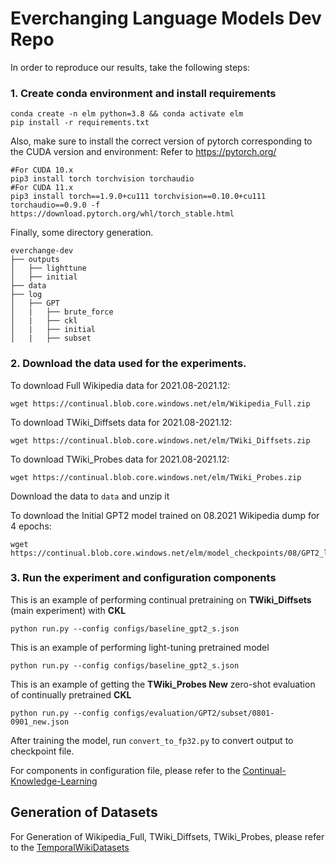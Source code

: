 # Everchanging Language Models Dev Repo


In order to reproduce our results, take the following steps:
### 1. Create conda environment and install requirements
```
conda create -n elm python=3.8 && conda activate elm
pip install -r requirements.txt
```

Also, make sure to install the correct version of pytorch corresponding to the CUDA version and environment:
Refer to https://pytorch.org/
```
#For CUDA 10.x
pip3 install torch torchvision torchaudio
#For CUDA 11.x
pip3 install torch==1.9.0+cu111 torchvision==0.10.0+cu111 torchaudio==0.9.0 -f https://download.pytorch.org/whl/torch_stable.html
```

Finally, some directory generation.

    everchange-dev
    ├── outputs
    │   ├── lighttune
    │   ├── initial
    ├── data
    ├── log
    │   ├── GPT
    │   |   ├── brute_force
    │   |   ├── ckl
    │   |   ├── initial
    │   |   ├── subset

### 2. Download the data used for the experiments.
To download Full Wikipedia data for 2021.08-2021.12:
```
wget https://continual.blob.core.windows.net/elm/Wikipedia_Full.zip
```

To download TWiki_Diffsets data for 2021.08-2021.12:
```
wget https://continual.blob.core.windows.net/elm/TWiki_Diffsets.zip
```

To download TWiki_Probes data for 2021.08-2021.12:
```
wget https://continual.blob.core.windows.net/elm/TWiki_Probes.zip
```

Download the data to ```data``` and unzip it

To download the Initial GPT2 model trained on 08.2021 Wikipedia dump for 4 epochs:
```
wget https://continual.blob.core.windows.net/elm/model_checkpoints/08/GPT2_large_08_full.ckpt
```


### 3. Run the experiment and configuration components
This is an example of performing continual pretraining on **TWiki_Diffsets** (main experiment) with **CKL**
```
python run.py --config configs/baseline_gpt2_s.json
```

This is an example of performing light-tuning pretrained model
```
python run.py --config configs/baseline_gpt2_s.json
```
This is an example of getting the **TWiki_Probes New** zero-shot evaluation of continually pretrained **CKL**
```
python run.py --config configs/evaluation/GPT2/subset/0801-0901_new.json
```

After training the model, run ```convert_to_fp32.py``` to convert output to checkpoint file.

For components in configuration file, please refer to the [Continual-Knowledge-Learning](https://github.com/joeljang/continual-knowledge-learning)

## Generation of Datasets

For Generation of Wikipedia_Full, TWiki_Diffsets, TWiki_Probes, please refer to the [TemporalWikiDatasets](https://github.com/CHLee0801/TemporalWikiDatasets)
